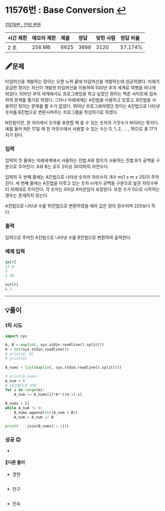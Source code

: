 # 11576번 : Base Conversion [↩](../../acmicpc)

[11576번 : 진법 변환](https://www.acmicpc.net/problem/11576)

| 시간 제한 | 메모리 제한 | 제출 | 정답 | 맞힌 사람 | 정답 비율 |
| :-------- | :---------- | :--- | :--- | :-------- | :-------- |
| 2 초      | 256 MB      | 6625 | 3698 | 3120      | 57.174%   |

## 🖋️문제

타임머신을 개발하는 정이는 오랜 노력 끝에 타임머신을 개발하는데 성공하였다. 미래가 궁금한 정이는 자신이 개발한 타임머신을 이용하여 500년 후의 세계로 여행을 떠나게 되었다. 500년 후의 세계에서도 프로그래밍을 하고 싶었던 정이는 백준 사이트에 접속하여 문제를 풀기로 하였다. 그러나 미래세계는 A진법을 사용하고 있었고, B진법을 사용하던 정이는 문제를 풀 수가 없었다. 뛰어난 프로그래머였던 정이는 A진법으로 나타낸 숫자를 B진법으로 변환시켜주는 프로그램을 작성하기로 하였다. 

N진법이란, 한 자리에서 숫자를 표현할 때 쓸 수 있는 숫자의 가짓수가 N이라는 뜻이다. 예를 들어 N은 17일 때 한 자릿수에서 사용할 수 있는 수는 0, 1, 2, ... , 16으로 총 17가지가 된다.

### 입력

입력의 첫 줄에는 미래세계에서 사용하는 진법 A와 정이가 사용하는 진법 B가 공백을 구분으로 주어진다. A와 B는 모두 2이상 30이하의 자연수다.

입력의 두 번째 줄에는 A진법으로 나타낸 숫자의 자리수의 개수 m(1 ≤ m ≤ 25)이 주어진다. 세 번째 줄에는 A진법을 이루고 있는 숫자 m개가 공백을 구분으로 높은 자릿수부터 차례대로 주어진다. 각 숫자는 0이상 A미만임이 보장된다. 또한 수가 0으로 시작하는 경우는 존재하지 않는다.

A진법으로 나타낸 수를 10진법으로 변환하였을 때의 값은 양의 정수이며 220보다 작다.

### 출력

입력으로 주어진 A진법으로 나타낸 수를 B진법으로 변환하여 출력한다.

### 예제 입력

```python
in[0]
17 8
2
2 16

out[0]
6 2
```

---

## 💡풀이
### 1차 시도

```python
import sys

A, B = map(int, sys.stdin.readline().split())
m = int(sys.stdin.readline())
# print(A, B)
# print(m)

A_nums = list(map(int, sys.stdin.readline().split()))

# print(A_nums)
A_num = 0
# 10진법으로 변환
for i in range(m):
    A_num += A_nums[i]*A**((m-1)-i)

B_nums = []
while A_num != 0:
    B_nums.append(str(A_num % B))
    A_num = A_num // B

print(' '.join(B_nums[::-1]))
```

### 성공 😊

* 

#### 🤝다른 풀이

* 경현

```java

```

* 찬구

```java

```

* 진숙

```java

```

